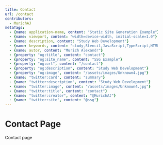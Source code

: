 ```yaml
---
title: Contact
url: /contact
contributors:
  - MurichAJ
metaTags: 
  - {name: application-name, content: "Static Site Generation Example"}
  - {name: viewport, content: "width=device-width, initial-scale=1.0"}
  - {name: description, content: "Study Web Development"}
  - {name: keywords, content: "study,Stencil,JavaScript,TypeScript,HTML,SSG"}
  - {name: autor, content: "Murich Alexandr"}
  - {property: "og:title", content: "contact"}
  - {property: "og:site_name", content: "SSG Example"}
  - {property: "og:url", content: "/contact"}
  - {property: "og:description", content: "Study Web Development"}
  - {property: "og:image", content: "/assets/images/Unknown4.jpg"}
  - {name: "twitter:card", content: "summary"}
  - {name: "twitter:description", content: "Study Web Development"}
  - {name: "twitter:image", content: "/assets/images/Unknown4.jpg"}
  - {name: "twitter:title", content: "contact"}
  - {name: "twitter:creator", content: "@MurichAJ"}
  - {name: "twitter:site", content: "@ssg"}
---
```


# Contact Page

Contact page